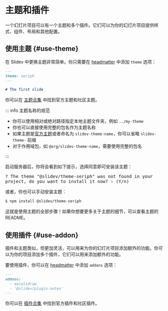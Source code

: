 # 主题和插件

一个幻灯片项目可以有一个主题和多个插件。它们可以为你的幻灯片项目提供样式、组件、布局和其他配置。

## 使用主题 {#use-theme}

在 Slidev 中更换主题非常简单。你只需要在 [headmatter](../custom/index#headmatter) 中添加 `theme` 选项：

```md
---
theme: seriph
---

# The first slide
```

你可以在 [主题合集](../resources/theme-gallery) 中找到官方主题和社区主题。

::: info 主题名称的规范

- 你可以使用相对或绝对路径指定本地主题文件夹，例如 `../my-theme`
- 你也可以直接使用完整的包名作为主题名称
- 如果主题是[官方主题](../resources/theme-gallery#official-themes)或者命名为 `slidev-theme-name`，你可以省略 `slidev-theme-` 前缀
- 对于作用域包，如 `@org/slidev-theme-name`，需要使用完整的包名

:::

启动服务器后，你将会看到如下提示，选择同意即可安装该主题：

<div class="language-md text-xs pl-6">
<pre style="overflow: hidden; text-wrap: pretty;">
<span class="token keyword">?</span> The theme <span class="token string">"@slidev/theme-seriph"</span> was not found in your project, do you want to install it now? › (Y/n)
</pre>
</div>

或者，你也可以手动安装主题：

```bash
$ npm install @slidev/theme-seriph
```

这就是使用主题的全部步骤！如果你想要更多关于主题的细节，可以查看主题的 README。

<SeeAlso :links="[
  'features/eject-theme',
]" />

## 使用插件 {#use-addon}

插件和主题类似，但更加灵活，可以用来为你的幻灯片项目添加额外的功能。你可以为你的项目添加多个插件，它们可以用来添加额外的功能。

要使用插件，你可以在 [headmatter](../custom/index#headmatter) 中添加 `addons` 选项：

```md
---
addons:
  - excalidraw
  - '@slidev/plugin-notes'
---
```

你可以在 [插件合集](../resources/addon-gallery) 中找到官方插件和社区插件。
